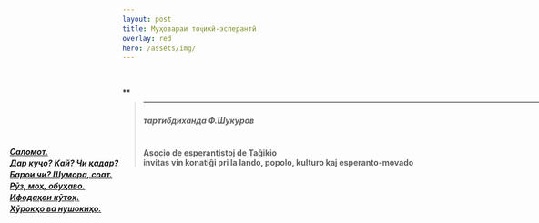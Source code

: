 ```yaml
---
layout: post
title: Муҳовараи тоҷикӣ-эсперантӣ
overlay: red
hero: /assets/img/
---
```




<div id="Layer1" style="Z-INDEX: 1; LEFT: 225px; WIDTH: 777px; POSITION: absolute; TOP: 206px; HEIGHT: 393px">

> ## 
> 
> <div data-align="center">
> 
> ****
> 
> </div>
> 
> ### 
> 
> <div data-align="center">
> 
> ***тартибдиханда Ф.Шукуров***
> 
> </div>
> 
> # 
> 
> <div data-align="center">
> 
> **Asocio de esperantistoj de Taĝikio  
> invitas vin konatiĝi pri la lando, popolo, kulturo kaj
> esperanto-movado**
> 
> </div>
> 
>   

</div>

![](index.files/spacer.gif)

<div id="layer2" style="position: absolute; width: 199px; height: 25px; z-index: 2; left: 30px;
 top: 300px">

***<span lang="ru"> [Саломот.](muhovara/salomot.htm)</span>***

</div>

<div id="layer2" style="position: absolute; width: 199px; height: 25px; z-index: 2; left: 30px;
 top: 320px">

***<span lang="ru"> [Дар куҷо? Кай? Чи
қадар?](muhovara/darkugxo.htm)</span>***

</div>

<div id="layer2" style="position: absolute; width: 199px; height: 25px; z-index: 2; left: 30px;
 top: 340px">

***<span lang="ru"> [Барои чи? Шумора,
соат.](muhovara/baroicxi.htm)</span>***

</div>

<div id="layer2" style="position: absolute; width: 199px; height: 25px; z-index: 2; left: 30px;
 top: 360px">

***<span lang="ru"> [Рӯз, моҳ, обуҳаво.](muhovara/ruzmoh.htm)</span>***

</div>

<div id="layer2" style="position: absolute; width: 199px; height: 25px; z-index: 2; left: 30px;
 top: 380px">

***<span lang="ru"> [Ифодаҳои кӯтоҳ.](muhovara/ifodaho.htm) </span>***

</div>

<div id="layer2" style="position: absolute; width: 199px; height: 25px; z-index: 2; left: 30px;
 top: 400px">

***<span lang="ru"> [Хӯрокҳо ва
нушокиҳо.](muhovara/hurokho.htm)</span>***

</div>

**


